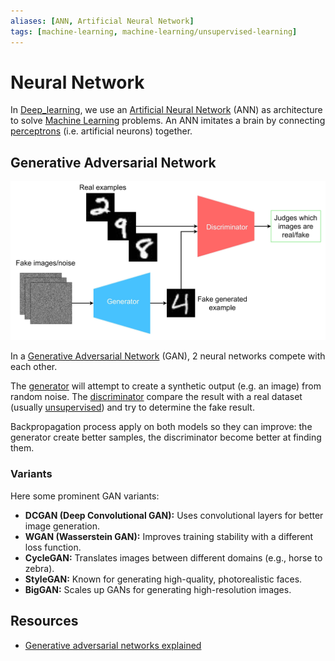 ```yaml
---
aliases: [ANN, Artificial Neural Network]
tags: [machine-learning, machine-learning/unsupervised-learning]
---
```


# Neural Network

In [Deep_learning](https://en.wikipedia.org/wiki/Deep_learning), we use an [Artificial Neural Network](https://en.wikipedia.org/wiki/Neural_network_(machine_learning)) (ANN) as architecture to solve [Machine Learning](../machine-learning.md) problems. An ANN imitates a brain by connecting [perceptrons](https://en.wikipedia.org/wiki/Perceptron) (i.e. artificial neurons) together. 

## Generative Adversarial Network

![Example of GAN](../assets/gan.jpg)

In a [Generative Adversarial Network](https://en.wikipedia.org/wiki/Generative_adversarial_network) (GAN), 2 neural networks compete with each other.

The [generator](https://en.wikipedia.org/wiki/Generative_model) will attempt to create a synthetic output (e.g. an image) from random noise. The [discriminator](https://en.wikipedia.org/wiki/Discriminative_model) compare the result with a real dataset (usually [unsupervised](../learning-paradigms/unsupervised-learning.md)) and try to determine the fake result.

Backpropagation process apply on both models so they can improve: the generator create better samples, the discriminator become better at finding them.

### Variants

Here some prominent GAN variants:

- **DCGAN (Deep Convolutional GAN):** Uses convolutional layers for better image generation.
- **WGAN (Wasserstein GAN):** Improves training stability with a different loss function.
- **CycleGAN:** Translates images between different domains (e.g., horse to zebra).
- **StyleGAN:** Known for generating high-quality, photorealistic faces.
- **BigGAN:** Scales up GANs for generating high-resolution images.

## Resources

- [Generative adversarial networks explained](https://developer.ibm.com/articles/generative-adversarial-networks-explained/)